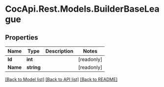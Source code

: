 # CocApi.Rest.Models.BuilderBaseLeague

## Properties

Name | Type | Description | Notes
------------ | ------------- | ------------- | -------------
**Id** | **int** |  | [readonly] 
**Name** | **string** |  | [readonly] 

[[Back to Model list]](../../README.md#documentation-for-models) [[Back to API list]](../../README.md#documentation-for-api-endpoints) [[Back to README]](../../README.md)

